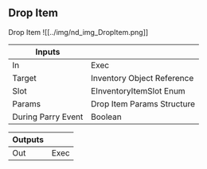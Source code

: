 ## Drop Item
Drop Item
![[../img/nd_img_DropItem.png]]

|Inputs||
|--|--|
| In | Exec |
| Target | Inventory Object Reference |
| Slot | EInventoryItemSlot Enum |
| Params | Drop Item Params Structure |
| During Parry Event | Boolean |

|Outputs||
|--|--|
| Out | Exec |
